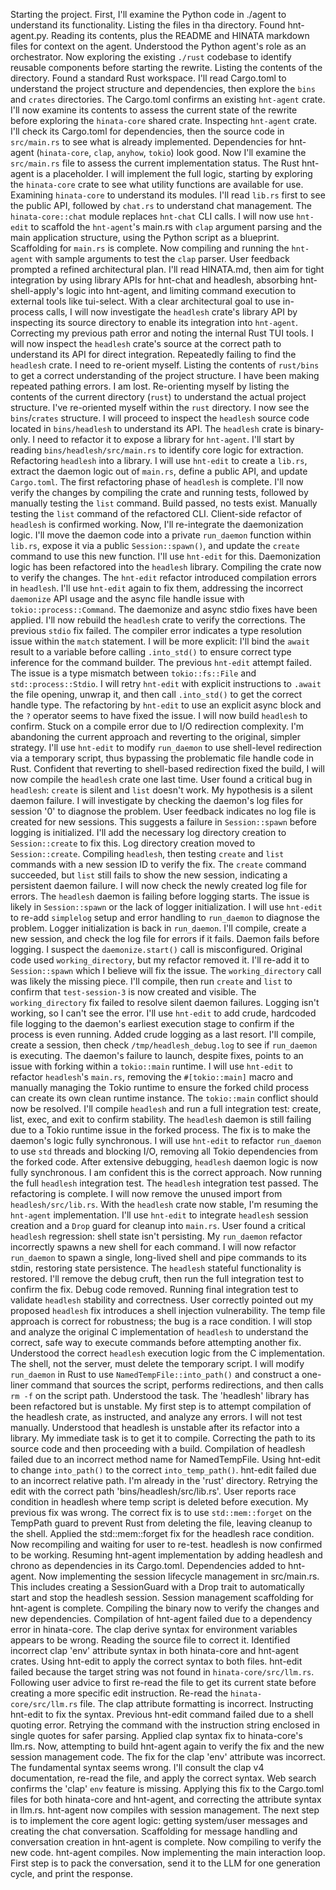 Starting the project. First, I'll examine the Python code in ./agent to understand its functionality. Listing the files in tha directory.
Found hnt-agent.py. Reading its contents, plus the README and HINATA markdown files for context on the agent.
Understood the Python agent's role as an orchestrator. Now exploring the existing `./rust` codebase to identify reusable components before starting the rewrite. Listing the contents of the directory.
Found a standard Rust workspace. I'll read Cargo.toml to understand the project structure and dependencies, then explore the `bins` and `crates` directories.
The Cargo.toml confirms an existing `hnt-agent` crate. I'll now examine its contents to assess the current state of the rewrite before exploring the `hinata-core` shared crate.
Inspecting `hnt-agent` crate. I'll check its Cargo.toml for dependencies, then the source code in `src/main.rs` to see what is already implemented.
Dependencies for hnt-agent (`hinata-core`, `clap`, `anyhow`, `tokio`) look good. Now I'll examine the `src/main.rs` file to assess the current implementation status.
The Rust hnt-agent is a placeholder. I will implement the full logic, starting by exploring the `hinata-core` crate to see what utility functions are available for use.
Examining `hinata-core` to understand its modules. I'll read `lib.rs` first to see the public API, followed by `chat.rs` to understand chat management.
The `hinata-core::chat` module replaces `hnt-chat` CLI calls. I will now use `hnt-edit` to scaffold the `hnt-agent`'s main.rs with `clap` argument parsing and the main application structure, using the Python script as a blueprint.
Scaffolding for `main.rs` is complete. Now compiling and running the `hnt-agent` with sample arguments to test the `clap` parser.
User feedback prompted a refined architectural plan. I'll read HINATA.md, then aim for tight integration by using library APIs for hnt-chat and headlesh, absorbing hnt-shell-apply's logic into hnt-agent, and limiting command execution to external tools like tui-select.
With a clear architectural goal to use in-process calls, I will now investigate the `headlesh` crate's library API by inspecting its source directory to enable its integration into `hnt-agent`.
Correcting my previous path error and noting the internal Rust TUI tools. I will now inspect the `headlesh` crate's source at the correct path to understand its API for direct integration.
Repeatedly failing to find the `headlesh` crate. I need to re-orient myself. Listing the contents of `rust/bins` to get a correct understanding of the project structure.
I have been making repeated pathing errors. I am lost. Re-orienting myself by listing the contents of the current directory (`rust`) to understand the actual project structure.
I've re-oriented myself within the `rust` directory. I now see the `bins`/`crates` structure. I will proceed to inspect the `headlesh` source code located in `bins/headlesh` to understand its API.
The `headlesh` crate is binary-only. I need to refactor it to expose a library for `hnt-agent`. I'll start by reading `bins/headlesh/src/main.rs` to identify core logic for extraction.
Refactoring `headlesh` into a library. I will use `hnt-edit` to create a `lib.rs`, extract the daemon logic out of `main.rs`, define a public API, and update `Cargo.toml`.
The first refactoring phase of `headlesh` is complete. I'll now verify the changes by compiling the crate and running tests, followed by manually testing the `list` command.
Build passed, no tests exist. Manually testing the `list` command of the refactored CLI.
Client-side refactor of `headlesh` is confirmed working. Now, I'll re-integrate the daemonization logic. I'll move the daemon code into a private `run_daemon` function within `lib.rs`, expose it via a public `Session::spawn()`, and update the `create` command to use this new function. I'll use `hnt-edit` for this.
Daemonization logic has been refactored into the `headlesh` library. Compiling the crate now to verify the changes.
The `hnt-edit` refactor introduced compilation errors in `headlesh`. I'll use `hnt-edit` again to fix them, addressing the incorrect `daemonize` API usage and the async file handle issue with `tokio::process::Command`.
The daemonize and async stdio fixes have been applied. I'll now rebuild the `headlesh` crate to verify the corrections.
The previous `stdio` fix failed. The compiler error indicates a type resolution issue within the `match` statement. I will be more explicit: I'll bind the `await` result to a variable before calling `.into_std()` to ensure correct type inference for the command builder.
The previous `hnt-edit` attempt failed. The issue is a type mismatch between `tokio::fs::File` and `std::process::Stdio`. I will retry `hnt-edit` with explicit instructions to `.await` the file opening, unwrap it, and then call `.into_std()` to get the correct handle type.
The refactoring by `hnt-edit` to use an explicit async block and the `?` operator seems to have fixed the issue. I will now build `headlesh` to confirm.
Stuck on a compile error due to I/O redirection complexity. I'm abandoning the current approach and reverting to the original, simpler strategy. I'll use `hnt-edit` to modify `run_daemon` to use shell-level redirection via a temporary script, thus bypassing the problematic file handle code in Rust.
Confident that reverting to shell-based redirection fixed the build, I will now compile the `headlesh` crate one last time.
User found a critical bug in `headlesh`: `create` is silent and `list` doesn't work. My hypothesis is a silent daemon failure. I will investigate by checking the daemon's log files for session '0' to diagnose the problem.
User feedback indicates no log file is created for new sessions. This suggests a failure in `Session::spawn` before logging is initialized. I'll add the necessary log directory creation to `Session::create` to fix this.
Log directory creation moved to `Session::create`. Compiling `headlesh`, then testing `create` and `list` commands with a new session ID to verify the fix.
The `create` command succeeded, but `list` still fails to show the new session, indicating a persistent daemon failure. I will now check the newly created log file for errors.
The `headlesh` daemon is failing before logging starts. The issue is likely in `Session::spawn` or the lack of logger initialization. I will use `hnt-edit` to re-add `simplelog` setup and error handling to `run_daemon` to diagnose the problem.
Logger initialization is back in `run_daemon`. I'll compile, create a new session, and check the log file for errors if it fails.
Daemon fails before logging. I suspect the `daemonize.start()` call is misconfigured. Original code used `working_directory`, but my refactor removed it. I'll re-add it to `Session::spawn` which I believe will fix the issue.
The `working_directory` call was likely the missing piece. I'll compile, then run `create` and `list` to confirm that `test-session-3` is now created and visible.
The `working_directory` fix failed to resolve silent daemon failures. Logging isn't working, so I can't see the error. I'll use `hnt-edit` to add crude, hardcoded file logging to the daemon's earliest execution stage to confirm if the process is even running.
Added crude logging as a last resort. I'll compile, create a session, then check `/tmp/headlesh_debug.log` to see if `run_daemon` is executing.
The daemon's failure to launch, despite fixes, points to an issue with forking within a `tokio::main` runtime. I will use `hnt-edit` to refactor `headlesh`'s `main.rs`, removing the `#[tokio::main]` macro and manually managing the Tokio runtime to ensure the forked child process can create its own clean runtime instance.
The `tokio::main` conflict should now be resolved. I'll compile `headlesh` and run a full integration test: create, list, exec, and exit to confirm stability.
The `headlesh` daemon is still failing due to a Tokio runtime issue in the forked process. The fix is to make the daemon's logic fully synchronous. I will use `hnt-edit` to refactor `run_daemon` to use `std` threads and blocking I/O, removing all Tokio dependencies from the forked code.
After extensive debugging, `headlesh` daemon logic is now fully synchronous. I am confident this is the correct approach. Now running the full `headlesh` integration test.
The `headlesh` integration test passed. The refactoring is complete. I will now remove the unused import from `headlesh/src/lib.rs`.
With the `headlesh` crate now stable, I'm resuming the `hnt-agent` implementation. I'll use `hnt-edit` to integrate `headlesh` session creation and a `Drop` guard for cleanup into `main.rs`.
User found a critical `headlesh` regression: shell state isn't persisting. My `run_daemon` refactor incorrectly spawns a new shell for each command. I will now refactor `run_daemon` to spawn a single, long-lived shell and pipe commands to its stdin, restoring state persistence.
The `headlesh` stateful functionality is restored. I'll remove the debug cruft, then run the full integration test to confirm the fix.
Debug code removed. Running final integration test to validate `headlesh` stability and correctness.
User correctly pointed out my proposed `headlesh` fix introduces a shell injection vulnerability. The temp file approach is correct for robustness; the bug is a race condition. I will stop and analyze the original C implementation of `headlesh` to understand the correct, safe way to execute commands before attempting another fix.
Understood the correct `headlesh` execution logic from the C implementation. The shell, not the server, must delete the temporary script. I will modify `run_daemon` in Rust to use `NamedTempFile::into_path()` and construct a one-liner command that sources the script, performs redirections, and then calls `rm -f` on the script path.
Understood the task. The 'headlesh' library has been refactored but is unstable. My first step is to attempt compilation of the headlesh crate, as instructed, and analyze any errors. I will not test manually.
Understood that headlesh is unstable after its refactor into a library. My immediate task is to get it to compile. Correcting the path to its source code and then proceeding with a build.
Compilation of headlesh failed due to an incorrect method name for NamedTempFile. Using hnt-edit to change `into_path()` to the correct `into_temp_path()`.
hnt-edit failed due to an incorrect relative path. I'm already in the 'rust' directory. Retrying the edit with the correct path 'bins/headlesh/src/lib.rs'.
User reports race condition in headlesh where temp script is deleted before execution. My previous fix was wrong. The correct fix is to use `std::mem::forget` on the TempPath guard to prevent Rust from deleting the file, leaving cleanup to the shell.
Applied the std::mem::forget fix for the headlesh race condition. Now recompiling and waiting for user to re-test.
headlesh is now confirmed to be working. Resuming hnt-agent implementation by adding headlesh and chrono as dependencies in its Cargo.toml.
Dependencies added to hnt-agent. Now implementing the session lifecycle management in src/main.rs. This includes creating a SessionGuard with a Drop trait to automatically start and stop the headlesh session.
Session management scaffolding for hnt-agent is complete. Compiling the binary now to verify the changes and new dependencies.
Compilation of hnt-agent failed due to a dependency error in hinata-core. The clap derive syntax for environment variables appears to be wrong. Reading the source file to correct it.
Identified incorrect clap 'env' attribute syntax in both hinata-core and hnt-agent crates. Using hnt-edit to apply the correct syntax to both files.
hnt-edit failed because the target string was not found in `hinata-core/src/llm.rs`. Following user advice to first re-read the file to get its current state before creating a more specific edit instruction.
Re-read the `hinata-core/src/llm.rs` file. The clap attribute formatting is incorrect. Instructing hnt-edit to fix the syntax.
Previous hnt-edit command failed due to a shell quoting error. Retrying the command with the instruction string enclosed in single quotes for safer parsing.
Applied clap syntax fix to hinata-core's llm.rs. Now, attempting to build hnt-agent again to verify the fix and the new session management code.
The fix for the clap 'env' attribute was incorrect. The fundamental syntax seems wrong. I'll consult the clap v4 documentation, re-read the file, and apply the correct syntax.
Web search confirms the 'clap' `env` feature is missing. Applying this fix to the Cargo.toml files for both hinata-core and hnt-agent, and correcting the attribute syntax in llm.rs.
hnt-agent now compiles with session management. The next step is to implement the core agent logic: getting system/user messages and creating the chat conversation.
Scaffolding for message handling and conversation creation in hnt-agent is complete. Now compiling to verify the new code.
hnt-agent compiles. Now implementing the main interaction loop. First step is to pack the conversation, send it to the LLM for one generation cycle, and print the response.
